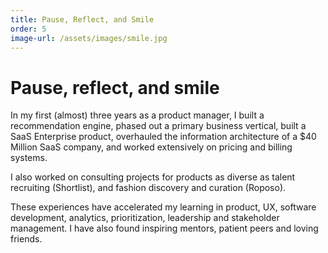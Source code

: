 ```yaml
---
title: Pause, Reflect, and Smile
order: 5
image-url: /assets/images/smile.jpg
---
```


# Pause, reflect, and smile

In my first (almost) three years as a product manager, I built a recommendation engine, phased out a primary business vertical, built a SaaS Enterprise product, overhauled the information architecture of a $40 Million SaaS company, and worked extensively on pricing and billing systems. 

I also worked on consulting projects for products as diverse as talent recruiting (Shortlist), and fashion discovery and curation (Roposo).

These experiences have accelerated my learning in product, UX, software development, analytics, prioritization, leadership and stakeholder management. I have also found inspiring mentors, patient peers and loving friends.
